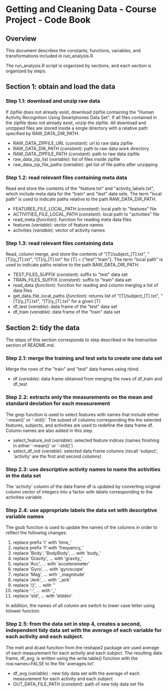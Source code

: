 # Getting and Cleaning Data - Course Project - Code Book

## Overview

This document describes the constants, functions, variables, and transformations included in run_analysis.R.

The run_analysis.R script is organized by sections, and each section is organized by steps.

## Section 1: obtain and load the data

### Step 1.1: download and unzip raw data

If zipfile does not already exist, download zipfile containing the "Human Activity Recognition Using Smartphones Data Set". If all files contained in the zipfile does not already exist, unzip the zipfile. All download and unzipped files are stored inside a single directory with a relative path specified by RAW_DATA_DIR_PATH.

* RAW_DATA_ZIPFILE_URL (*constant*): url to raw data zipfile
* RAW_DATA_DIR_PATH (*constant*): path to raw data work directory
* RAW_DATA_ZIPFILE_PATH (*constant*): path to raw data zipfile
* raw_data_zip_list (*variable*): list of files inside zipfile
* raw_data_zip_file_paths (*variable*): get list of file paths after unzipping

### Step 1.2: read relevant files containing meta data

Read and store the contents of the "feature.txt" and "activity_labels.txt", which include meta data for the "train" and "test" data sets. The term "local path" is used to indicate paths relative to the path RAW_DATA_DIR_PATH.

* FEATURES_FILE_LOCAL_PATH (*constant*): local path to "features" file
* ACTIVITIES_FILE_LOCAL_PATH (*constant*): local path to "activities" file
* read_meta (*function*): function for reading meta data files
* features (*variable*): vector of feature names
* activities (*variable*): vector of activity names

### Step 1.3: read relevant files containing data

Read, column merge, and store the contents of "[T]/subject_[T].txt", "[T]/y_[T].txt", "[T]/y_[T].txt" for [T] = {"test","train"}. The term "local path" is used to indicate paths relative to the path RAW_DATA_DIR_PATH.

* TEST_FILES_SUFFIX (*constant*): suffix to "test" data set
* TRAIN_FILES_SUFFIX (*constant*): suffix to "train" data set
* read_data (*function*): function for reading and column merging a list of data files
* get_data_file_local_paths (*function*): returns list of "[T]/subject_[T].txt", "[T]/y_[T].txt", "[T]/y_[T].txt" for a given [T]
* df_test (*variable*): data frame of the "test" data set
* df_train (*variable*): data frame of the "train" data set

## Section 2: tidy the data

The steps of this section corresponds to step described in the Instruction section of README.md.

### Step 2.1: merge the training and test sets to create one data set

Merge the rows of the "train" and "test" data frames using rbind.

* df (*variable*): data frame obtained from merging the rows of df_train and df_test

### Step 2.2: extracts only the measurements on the mean and standard deviation for each measurement

The grep function is used to select features with names that include either '-mean()' or '-std()'. The subset of columns corresponding the the selected features, subjects, and activities are used to redefine the data frame df. Column names are also added in this step.

* select_feature_ind (*variable*): selected feature indices (names finishing in either '-mean()' or  '-std()')
* select_df_ind (*variable*): selected data frame columns (recall 'subject', 'activity' are the first and second columns)

### Step 2.3: use descriptive activity names to name the activities in the data set

The 'activity' column of the data frame df is updated by converting original column vector of integers into a factor with labels corresponding to the activities variable.

### Step 2.4: use appropriate labels the data set with descriptive variable names


The gsub function is used to update the names of the columns in order to reflect the following changes:

1. replace prefix 't' with 'time_'
2. replace prefix 'f' with 'frequency_'
3. replace 'Body', 'BodyBody', ... with 'body_'
4. replace 'Gravity', ... with 'gravity_'
5. replace 'Acc', ... with 'accelerometer'
6. replace 'Gyro', ... with 'gyroscope'
7. replace 'Mag', ... with '_magnitude'
8. replace 'Jerk', ... with '_jerk'
9. replace '()', ... with ''
10. replace '-', ... with '_'
11. replace 'std', ... with 'stddev'

In addition, the names of all column are switch to lower case letter using tolower function.

### Step 2.5: from the data set in step 4, creates a second, independent tidy data set with the average of each variable for each activity and each subject.

The melt and dcast function from the reshape2 package are used average of each measurement for each activity and each subject. The resulting data frame, df_avg, is written using the write.table() function with the row.names=FALSE to the file 'averages.txt'.

* df_avg (*variable*) : new tidy data set with the average of each measurement for each activity and each subject
* OUT_DATA_FILE_PATH (*constant*): path of new tidy data set file
